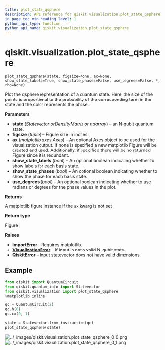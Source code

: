 ```yaml
---
title: plot_state_qsphere
description: API reference for qiskit.visualization.plot_state_qsphere
in_page_toc_min_heading_level: 1
python_api_type: function
python_api_name: qiskit.visualization.plot_state_qsphere
---
```


# qiskit.visualization.plot\_state\_qsphere

<span id="qiskit.visualization.plot_state_qsphere" />

`plot_state_qsphere(state, figsize=None, ax=None, show_state_labels=True, show_state_phases=False, use_degrees=False, *, rho=None)`

Plot the qsphere representation of a quantum state. Here, the size of the points is proportional to the probability of the corresponding term in the state and the color represents the phase.

**Parameters**

*   **state** ([*Statevector*](qiskit.quantum_info.Statevector "qiskit.quantum_info.Statevector")  *or*[*DensityMatrix*](qiskit.quantum_info.DensityMatrix "qiskit.quantum_info.DensityMatrix") *or ndarray*) – an N-qubit quantum state.
*   **figsize** (*tuple*) – Figure size in inches.
*   **ax** (*matplotlib.axes.Axes*) – An optional Axes object to be used for the visualization output. If none is specified a new matplotlib Figure will be created and used. Additionally, if specified there will be no returned Figure since it is redundant.
*   **show\_state\_labels** (*bool*) – An optional boolean indicating whether to show labels for each basis state.
*   **show\_state\_phases** (*bool*) – An optional boolean indicating whether to show the phase for each basis state.
*   **use\_degrees** (*bool*) – An optional boolean indicating whether to use radians or degrees for the phase values in the plot.

**Returns**

A matplotlib figure instance if the `ax` kwarg is not set

**Return type**

Figure

**Raises**

*   **ImportError** – Requires matplotlib.
*   [**VisualizationError**](qiskit.visualization.VisualizationError "qiskit.visualization.VisualizationError") – if input is not a valid N-qubit state.
*   **QiskitError** – Input statevector does not have valid dimensions.

## Example

```python
from qiskit import QuantumCircuit
from qiskit.quantum_info import Statevector
from qiskit.visualization import plot_state_qsphere
%matplotlib inline

qc = QuantumCircuit(2)
qc.h(0)
qc.cx(0, 1)

state = Statevector.from_instruction(qc)
plot_state_qsphere(state)
```

![../\_images/qiskit.visualization.plot\_state\_qsphere\_0\_0.png](/images/api/qiskit/0.27/qiskit.visualization.plot_state_qsphere_0_0.png) ![../\_images/qiskit.visualization.plot\_state\_qsphere\_0\_1.png](/images/api/qiskit/0.27/qiskit.visualization.plot_state_qsphere_0_1.png)

